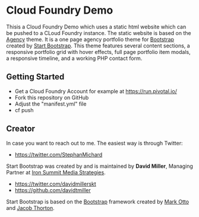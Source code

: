 # Cloud Foundry Demo

Thisis a Cloud Foundry Demo which uses a static html website which can be pushed to a CLoud Foundry instance. The static website is based on the [Agency](http://startbootstrap.com/template-overviews/agency/) theme. It  is a one page agency portfolio theme for [Bootstrap](http://getbootstrap.com/) created by [Start Bootstrap](http://startbootstrap.com/). This theme features several content sections, a responsive portfolio grid with hover effects, full page portfolio item modals, a responsive timeline, and a working PHP contact form.

## Getting Started

* Get a Cloud Foundry Account for example at https://run.pivotal.io/
* Fork this repository on GitHub
* Adjust the "manifest.yml" file
* cf push

## Creator

In case you want to reach out to me. The easiest way is through Twitter:

* https://twitter.com/StephanMichard


Start Bootstrap was created by and is maintained by **David Miller**, Managing Partner at [Iron Summit Media Strategies](http://www.ironsummitmedia.com/).

* https://twitter.com/davidmillerskt
* https://github.com/davidtmiller

Start Bootstrap is based on the [Bootstrap](http://getbootstrap.com/) framework created by [Mark Otto](https://twitter.com/mdo) and [Jacob Thorton](https://twitter.com/fat).
